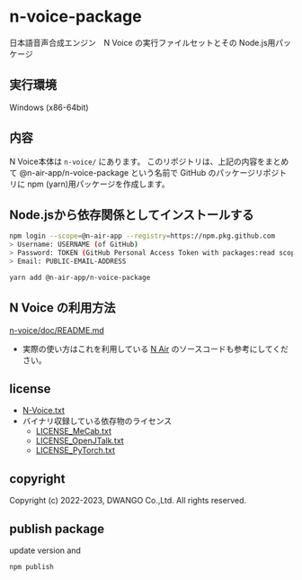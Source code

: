 # n-voice-package

日本語音声合成エンジン　N Voice の実行ファイルセットとその Node.js用パッケージ

## 実行環境
Windows (x86-64bit)

## 内容
N Voice本体は `n-voice/` にあります。
このリポジトリは、上記の内容をまとめて @n-air-app/n-voice-package という名前で GitHub のパッケージリポジトリに npm (yarn)用パッケージを作成します。

## Node.jsから依存関係としてインストールする
```bash
npm login --scope=@n-air-app --registry=https://npm.pkg.github.com
> Username: USERNAME (of GitHub)
> Password: TOKEN (GitHub Personal Access Token with packages:read scope)
> Email: PUBLIC-EMAIL-ADDRESS

yarn add @n-air-app/n-voice-package
```

## N Voice の利用方法
[n-voice/doc/README.md](n-voice/doc/README.md)

* 実際の使い方はこれを利用している [N Air](https://github.com/n-air-app/n-air-app) のソースコードも参考にしてください。

## license
* [N-Voice.txt](n-voice/LICENSE/LICENSE_N-Voice.txt)
* バイナリ収録している依存物のライセンス
    * [LICENSE_MeCab.txt](n-voice/LICENSE/LICENSE_MeCab.txt)
    * [LICENSE_OpenJTalk.txt](n-voice/LICENSE/LICENSE_OpenJTalk.txt)
    * [LICENSE_PyTorch.txt](n-voice/LICENSE/LICENSE_PyTorch.txt)

## copyright
Copyright (c) 2022-2023, DWANGO Co.,Ltd.
All rights reserved.

## publish package
update version and
```bash
npm publish
```
